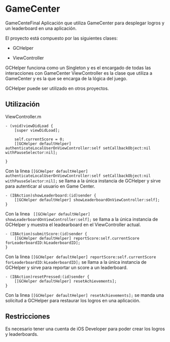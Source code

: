 GameCenter
==========

GameCenteFinal
Aplicación que utiliza GameCenter para desplegar logros y un leaderboard en una aplicación.

El proyecto está compuesto por las siguientes clases:


* GCHelper

* ViewController

GCHelper funciona como un Singleton y es el encargado de todas las interacciones con GameCenter
ViewController es la clase que utiliza a GameCenter y es la que se encarga de la lógica del juego.

GCHelper puede ser utilizado en otros proyectos.

<h2>Utilización</h2>

ViewController.m

```
- (void)viewDidLoad {
    [super viewDidLoad];
    
    self.currentScore = 0;
    [[GCHelper defaultHelper] authenticateLocalUserOnViewController:self setCallbackObject:nil withPauseSelector:nil];

} 
```

Con la linea `[[GCHelper defaultHelper] authenticateLocalUserOnViewController:self setCallbackObject:nil withPauseSelector:nil];`
se llama a la única instancia de GCHelper y sirve para autenticar al usuario en Game Center.
```
- (IBAction)showLeaderboard:(id)sender {
    [[GCHelper defaultHelper] showLeaderboardOnViewController:self];
}
```

Con la linea ` [[GCHelper defaultHelper] showLeaderboardOnViewController:self];` se llama a la única instancia de GCHelper y muestra
el leadearboard en el ViewController actual.
```
- (IBAction)submitScore:(id)sender {
    [[GCHelper defaultHelper] reportScore:self.currentScore forLeaderboardID:kLeaderboardID];
}
```

Con la linea `[[GCHelper defaultHelper] reportScore:self.currentScore forLeaderboardID:kLeaderboardID];` se llama a la única instancia
de GCHelper y sirve para reportar un score a un leaderboard.
```
- (IBAction)resetPressed:(id)sender {
    [[GCHelper defaultHelper] resetAchievements];
}
```

Con la linea `[[GCHelper defaultHelper] resetAchievements];` se manda una solicitud a GCHelper para restaurar los logros en una aplicación.

<h2>Restricciones</h2>
Es necesario tener una cuenta de iOS Developer para poder crear los logros y leaderboards.



